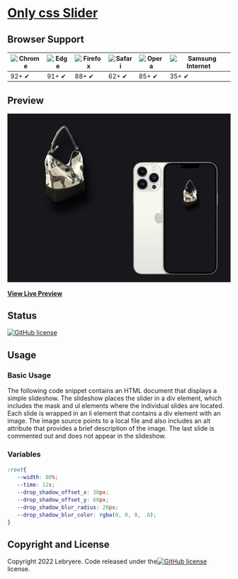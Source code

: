 # [Only css Slider](https://lebryere.github.io/only_css_slider_1/)

## Browser Support

![Chrome](https://raw.githubusercontent.com/alrra/browser-logos/master/src/chrome/chrome_48x48.png) | ![Edge](https://raw.githubusercontent.com/alrra/browser-logos/master/src/edge/edge_48x48.png) | ![Firefox](https://raw.githubusercontent.com/alrra/browser-logos/master/src/firefox/firefox_48x48.png) | ![Safari](https://raw.githubusercontent.com/alrra/browser-logos/master/src/safari/safari_48x48.png) | ![Opera](https://raw.githubusercontent.com/alrra/browser-logos/master/src/opera/opera_48x48.png) | ![Samsung Internet](https://raw.githubusercontent.com/alrra/browser-logos/master/src/samsung-internet/samsung-internet_48x48.png)
--- | --- | --- | --- | --- | --- |
92+ ✔ | 91+ ✔ | 88+ ✔ | 62+ ✔ | 85+ ✔ | 35+ ✔ |

## Preview

[![Resume Preview](preview.png)](https://lebryere.github.io/only_css_slider_1/)

**[View Live Preview](https://lebryere.github.io/only_css_slider_1/)**

## Status

[![GitHub license](https://img.shields.io/badge/license-MIT-green?&style=plastic)](https://github.com/LeBryere/only_css_slider_1.github.io/blob/master/LICENSE)

## Usage

### Basic Usage

The following code snippet contains an HTML document that displays a simple slideshow. The slideshow places the slider in a div element, which includes the mask and ul elements where the individual slides are located. Each slide is wrapped in an li element that contains a div element with an image. The image source points to a local file and also includes an alt attribute that provides a brief description of the image. The last slide is commented out and does not appear in the slideshow.

### Variables
```css
:root{
   --width: 80%;
   --time: 12s;
   --drop_shadow_offset_x: 30px;
   --drop_shadow_offset_y: 60px;
   --drop_shadow_blur_radius: 20px;
   --drop_shadow_blur_color: rgba(0, 0, 0, .8);
}
```

## Copyright and License

Copyright 2022 Lebryere. Code released under the[![GitHub license](https://img.shields.io/badge/license-MIT-green?&style=plastic)](https://github.com/LeBryere/only_css_slider_1.github.io/blob/master/LICENSE) license.
